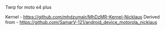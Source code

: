 Twrp for moto e4 plus


Kernel - https://github.com/mhdzumair/MhDzMR-Kernel-Nicklaus
Derived from - https://github.com/SamarV-121/android_device_motorola_nicklaus